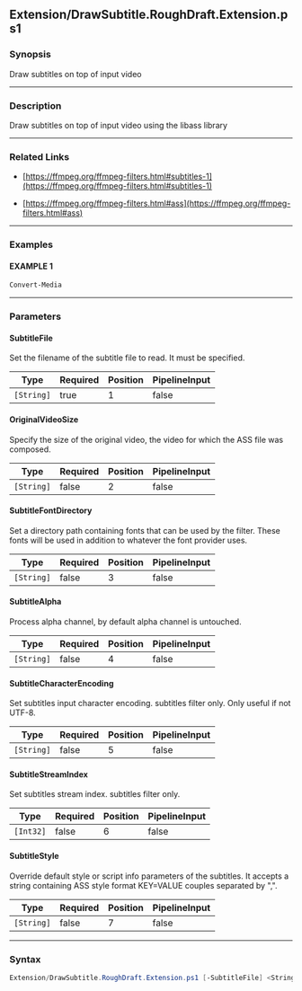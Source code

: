 Extension/DrawSubtitle.RoughDraft.Extension.ps1
-----------------------------------------------




### Synopsis
Draw subtitles on top of input video



---


### Description

Draw subtitles on top of input video using the libass library



---


### Related Links
* [https://ffmpeg.org/ffmpeg-filters.html#subtitles-1](https://ffmpeg.org/ffmpeg-filters.html#subtitles-1)



* [https://ffmpeg.org/ffmpeg-filters.html#ass](https://ffmpeg.org/ffmpeg-filters.html#ass)





---


### Examples
#### EXAMPLE 1
```PowerShell
Convert-Media
```



---


### Parameters
#### **SubtitleFile**

Set the filename of the subtitle file to read. It must be specified.






|Type      |Required|Position|PipelineInput|
|----------|--------|--------|-------------|
|`[String]`|true    |1       |false        |



#### **OriginalVideoSize**

Specify the size of the original video, the video for which the ASS file was composed.






|Type      |Required|Position|PipelineInput|
|----------|--------|--------|-------------|
|`[String]`|false   |2       |false        |



#### **SubtitleFontDirectory**

Set a directory path containing fonts that can be used by the filter.
These fonts will be used in addition to whatever the font provider uses.






|Type      |Required|Position|PipelineInput|
|----------|--------|--------|-------------|
|`[String]`|false   |3       |false        |



#### **SubtitleAlpha**

Process alpha channel, by default alpha channel is untouched.






|Type      |Required|Position|PipelineInput|
|----------|--------|--------|-------------|
|`[String]`|false   |4       |false        |



#### **SubtitleCharacterEncoding**

Set subtitles input character encoding. subtitles filter only. Only useful if not UTF-8.






|Type      |Required|Position|PipelineInput|
|----------|--------|--------|-------------|
|`[String]`|false   |5       |false        |



#### **SubtitleStreamIndex**

Set subtitles stream index. subtitles filter only.






|Type     |Required|Position|PipelineInput|
|---------|--------|--------|-------------|
|`[Int32]`|false   |6       |false        |



#### **SubtitleStyle**

Override default style or script info parameters of the subtitles.
It accepts a string containing ASS style format KEY=VALUE couples separated by ",".






|Type      |Required|Position|PipelineInput|
|----------|--------|--------|-------------|
|`[String]`|false   |7       |false        |





---


### Syntax
```PowerShell
Extension/DrawSubtitle.RoughDraft.Extension.ps1 [-SubtitleFile] <String> [[-OriginalVideoSize] <String>] [[-SubtitleFontDirectory] <String>] [[-SubtitleAlpha] <String>] [[-SubtitleCharacterEncoding] <String>] [[-SubtitleStreamIndex] <Int32>] [[-SubtitleStyle] <String>] [<CommonParameters>]
```
